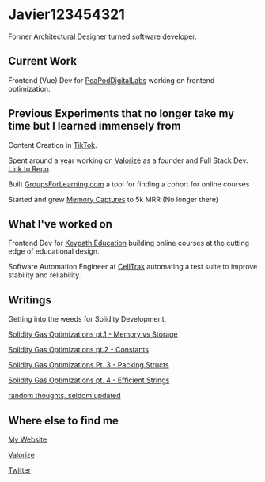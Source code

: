 # Javier123454321

Former Architectural Designer turned software developer.

## Current Work

Frontend (Vue) Dev for [PeaPodDigitalLabs](https://peapoddigitallabs.com) working on frontend optimization.

## Previous Experiments that no longer take my time but I learned immensely from

Content Creation in [TikTok](https://www.tiktok.com/@valorize.javi).

Spent around a year working on [Valorize](https://valorize.app) as a founder and Full Stack Dev. [Link to Repo](https://github.com/ValorizeDAO). 

Built [GroupsForLearning.com](https://github.com/javier123454321/groupsforlearning) a tool for finding a cohort for online courses

Started and grew [Memory Captures](https://www.memorycaptures.com) to 5k MRR (No longer there)

## What I've worked on

Frontend Dev for [Keypath Education](https://keypathedu.com/) building online courses at the cutting edge of educational design.

Software Automation Engineer at [CellTrak](https://www.celltrak.com/) automating a test suite to improve stability and reliability.


## Writings

Getting into the weeds for Solidity Development.

[Solidity Gas Optimizations pt.1 - Memory vs Storage](https://dev.to/javier123454321/solidity-gas-optimization-pt1-4271) 

[Solidity Gas Optimizations pt.2 - Constants](https://dev.to/javier123454321/solidity-gas-optimizations-pt-2-constants-570d)

[Solidity Gas Optimizations Pt. 3 - Packing Structs](https://dev.to/javier123454321/solidity-gas-optimizations-pt-3-packing-structs-23f4)

[Solidity Gas Optimizations pt. 4 - Efficient Strings](https://dev.to/javier123454321/solidity-gas-optimizations-pt4-efficient-strings-46db)

[random thoughts, seldom updated](graspingdesign.wordpress.com)

## Where else to find me
[My Website](https://www.javiergonzalez.io)

[Valorize](https://valorize.app/javi)

[Twitter](https://twitter.com/javier123454321)

